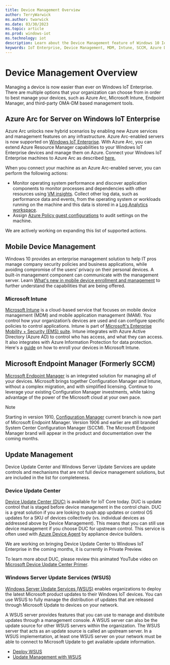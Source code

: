 ```yaml
---
title: Device Management Overview
author: TerryWarwick
ms.author: twarwick
ms.date: 03/30/2023
ms.topic: article
ms.prod: windows-iot
ms.technology: iot
description: Learn about the Device Management feature of Windows 10 IoT Enterprise.
keywords: IoT Enterprise, Device Management, MDM, Intune, SCCM, Azure Device Twin, Endpoint Manager, Device Health
---
```

# Device Management Overview

Managing a device is now easier than ever on Windows IoT Enterprise. There are multiple options that your organization can choose from in order to best manage your devices, such as Azure Arc, Microsoft Intune, Endpoint Manager, and third-party OMA-DM based management tools.

## Azure Arc for Server on Windows IoT Enterprise

Azure Arc unlocks new hybrid scenarios by enabling new Azure services and management features on any infrastructure. Azure Arc-enabled servers is now supported on [Windows IoT Enterprise](/azure/azure-arc/servers/prerequisites#supported-environments). With Azure Arc, you can extend Azure Resource Manager capabilities to your Windows IoT Enterprise devices and manage them on Azure. Connect your Windows IoT Enterprise machines to Azure Arc as described [here.](/azure/azure-arc/servers/learn/quick-enable-hybrid-vm)

When you connect your machine as an Azure Arc-enabled server, you can perform the following actions:

* Monitor operating system performance and discover application components to monitor processes and dependencies with other resources using [VM insights](/azure/azure-monitor/vm/vminsights-overview). Collect other log data, such as performance data and events, from the operating system or workloads running on the machine and this data is stored in a [Log Analytics workspace](/azure/azure-monitor/logs/log-analytics-workspace-overview).
* Assign [Azure Policy guest configurations](/azure/governance/machine-configuration/overview) to audit settings on the machine.

We are actively working on expanding this list of supported actions.

## Mobile Device Management

Windows 10 provides an enterprise management solution to help IT pros manage company security policies and business applications, while avoiding compromise of the users’ privacy on their personal devices. A built-in management component can communicate with the management server. Learn [What's new in mobile device enrollment and management](/windows/client-management/mdm/new-in-windows-mdm-enrollment-management#whatsnew10) to further understand the capabilities that are being offered.

### Microsoft Intune

[Microsoft Intune](/mem/intune/fundamentals/what-is-intune) is a cloud-based service that focuses on mobile device management (MDM) and mobile application management (MAM). You control how your organization’s devices are used and can configure specific policies to control applications. Intune is part of [Microsoft's Enterprise Mobility + Security (EMS) suite](https://www.microsoft.com/microsoft-365/enterprise-mobility-security?rtc=1). Intune integrates with Azure Active Directory (Azure AD) to control who has access, and what they can access. It also integrates with Azure Information Protection for data protection. Here's a [guide](/mem/intune/enrollment/windows-bulk-enroll) on how to enroll your devices in Microsoft Intune.

## Microsoft Endpoint Manager (Formerly SCCM)

[Microsoft Endpoint Manager](/mem/configmgr/core/understand/introduction) is an integrated solution for managing all of your devices. Microsoft brings together Configuration Manager and Intune, without a complex migration, and with simplified licensing. Continue to leverage your existing Configuration Manager investments, while taking advantage of the power of the Microsoft cloud at your own pace.

> [!NOTE]
> Starting in version 1910, [Configuration Manager](/mem/configmgr/core/understand/what-happened-to-sccm) current branch is now part of Microsoft Endpoint Manager. Version 1906 and earlier are still branded System Center Configuration Manager (SCCM). The Microsoft Endpoint Manager brand will appear in the product and documentation over the coming months.

## Update Management

Device Update Center and Windows Server Update Services are update controls and mechanisms that are not full device management solutions, but are included in the list for completeness.

### Device Update Center

[Device Update Center (DUC)](/windows-hardware/service/iot/using-device-update-center) is available for IoT Core today. DUC is update control that is staged before device management in the control chain. DUC is a great solution if you are looking to push app updates or control OS updates for a SKU of devices collectively (vs. individual devices as addressed above by Device Management). This means that you can still use device management if you choose DUC for upstream control. This service is often used with [Azure Device Agent](https://github.com/ms-iot/azure-client-tools/blob/master/docs/device-agent/device-agent.md) by appliance device builders.

We are working on bringing Device Update Center to Windows IoT Enterprise in the coming months, it is currently in Private Preview.

To learn more about DUC, please review this animated YouTube video on [Microsoft Device Update Center Primer](https://www.youtube.com/watch?v=mbclu-nWKbU).

### Windows Server Update Services (WSUS)

[Windows Server Update Services (WSUS)](/windows-server/administration/windows-server-update-services/get-started/windows-server-update-services-wsus) enables organizations to deploy the latest Microsoft product updates to their Windows IoT devices. You can use WSUS to fully manage the distribution of updates that are released through Microsoft Update to devices on your network.

A WSUS server provides features that you can use to manage and distribute updates through a management console. A WSUS server can also be the update source for other WSUS servers within the organization. The WSUS server that acts as an update source is called an upstream server. In a WSUS implementation, at least one WSUS server on your network must be able to connect to Microsoft Update to get available update information.

* [Deploy WSUS](/windows-server/administration/windows-server-update-services/deploy/deploy-windows-server-update-services)
* [Update Management with WSUS](/windows-server/administration/windows-server-update-services/manage/update-management-with-windows-server-update-services)

